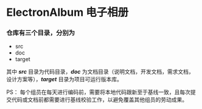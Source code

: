 # ElectronAlbum 电子相册

### 仓库有三个目录，分别为

- src
- doc
- target

其中 ***src*** 目录为代码目录，***doc*** 为文档目录（说明文档，开发文档，需求文档，设计方案等），***target*** 目录为项目可运行版本库。

PS： 每个组员在每天进行编码前，需要将本地代码跟新至于基线一致，且每次提交代码或文档前都需要进行基线校验工作，以避免覆盖其他组员的劳动成果。


